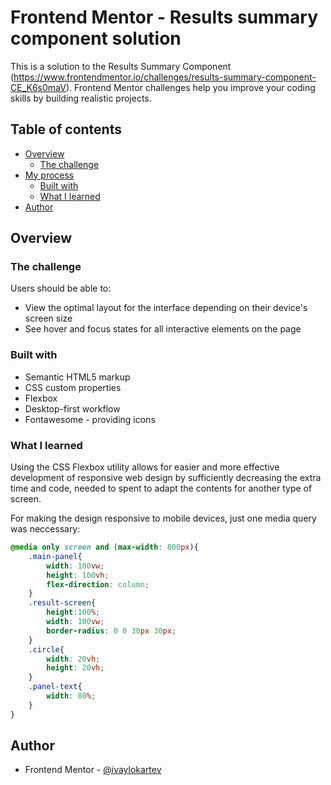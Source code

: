 # Frontend Mentor - Results summary component solution

This is a solution to the Results Summary Component (https://www.frontendmentor.io/challenges/results-summary-component-CE_K6s0maV). Frontend Mentor challenges help you improve your coding skills by building realistic projects. 

## Table of contents

- [Overview](#overview)
  - [The challenge](#the-challenge)
- [My process](#my-process)
  - [Built with](#built-with)
  - [What I learned](#what-i-learned)
- [Author](#author)

## Overview

### The challenge

Users should be able to:

- View the optimal layout for the interface depending on their device's screen size
- See hover and focus states for all interactive elements on the page

### Built with

- Semantic HTML5 markup
- CSS custom properties
- Flexbox
- Desktop-first workflow
- Fontawesome - providing icons

### What I learned

Using the CSS Flexbox utility allows for easier and more effective development of responsive web design by sufficiently decreasing the extra time and code, needed to spent to adapt the contents for another type of screen.

For making the design responsive to mobile devices, just one media query was neccessary:

```css
@media only screen and (max-width: 800px){
    .main-panel{
        width: 100vw;
        height: 100vh;
        flex-direction: column;
    }
    .result-screen{
        height:100%;
        width: 100vw;
        border-radius: 0 0 30px 30px;
    }
    .circle{
        width: 20vh;
        height: 20vh;
    }
    .panel-text{
        width: 80%;
    }
}
```

## Author
- Frontend Mentor - [@ivaylokartev](https://www.frontendmentor.io/profile/IvayloKartev)
